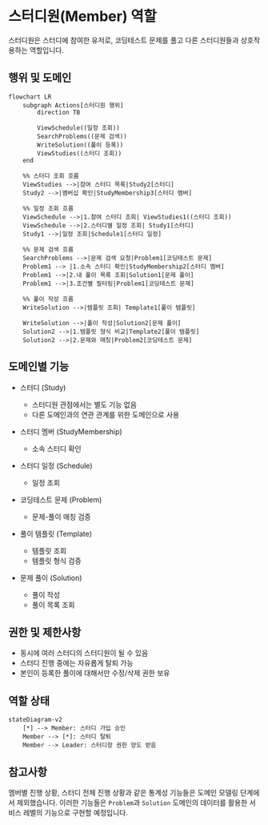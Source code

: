 # 스터디원(Member) 역할

스터디원은 스터디에 참여한 유저로, 코딩테스트 문제를 풀고 다른 스터디원들과 상호작용하는 역할입니다.

## 행위 및 도메인

```mermaid
flowchart LR
    subgraph Actions[스터디원 행위]
        direction TB
        
        ViewSchedule((일정 조회))
        SearchProblems((문제 검색))
        WriteSolution((풀이 등록))
        ViewStudies((스터디 조회))
    end

    %% 스터디 조회 흐름
    ViewStudies -->|참여 스터디 목록|Study2[스터디]
    Study2 -->|멤버십 확인|StudyMembership3[스터디 멤버]

    %% 일정 조회 흐름
    ViewSchedule -->|1.참여 스터디 조회| ViewStudies1((스터디 조회))
    ViewSchedule -->|2.스터디별 일정 조회| Study1[스터디]
    Study1 -->|일정 조회|Schedule1[스터디 일정]

    %% 문제 검색 흐름
    SearchProblems -->|문제 검색 요청|Problem1[코딩테스트 문제]
    Problem1 --> |1.소속 스터디 확인|StudyMembership2[스터디 멤버]
    Problem1 -->|2.내 풀이 목록 조회|Solution1[문제 풀이]
    Problem1 -->|3.조건별 필터링|Problem1[코딩테스트 문제]

    %% 풀이 작성 흐름
    WriteSolution -->|템플릿 조회| Template1[풀이 템플릿]

    WriteSolution -->|풀이 작성|Solution2[문제 풀이]
    Solution2 -->|1.템플릿 형식 비교|Template2[풀이 템플릿]
    Solution2 -->|2.문제와 매칭|Problem2[코딩테스트 문제]
```

## 도메인별 기능

- 스터디 (Study)
  - 스터디원 관점에서는 별도 기능 없음
  - 다른 도메인과의 연관 관계를 위한 도메인으로 사용

- 스터디 멤버 (StudyMembership)
  - 소속 스터디 확인

- 스터디 일정 (Schedule)
  - 일정 조회

- 코딩테스트 문제 (Problem)
  - 문제-풀이 매칭 검증

- 풀이 템플릿 (Template)
  - 템플릿 조회
  - 템플릿 형식 검증

- 문제 풀이 (Solution)
  - 풀이 작성
  - 풀이 목록 조회

## 권한 및 제한사항
- 동시에 여러 스터디의 스터디원이 될 수 있음
- 스터디 진행 중에는 자유롭게 탈퇴 가능
- 본인이 등록한 풀이에 대해서만 수정/삭제 권한 보유

## 역할 상태

```mermaid
stateDiagram-v2
    [*] --> Member: 스터디 가입 승인
    Member --> [*]: 스터디 탈퇴
    Member --> Leader: 스터디장 권한 양도 받음
```

## 참고사항

멤버별 진행 상황, 스터디 전체 진행 상황과 같은 통계성 기능들은 도메인 모델링 단계에서 제외했습니다. 이러한 기능들은 `Problem`과 `Solution` 도메인의 데이터를 활용한 서비스 레벨의 기능으로 구현할 예정입니다.